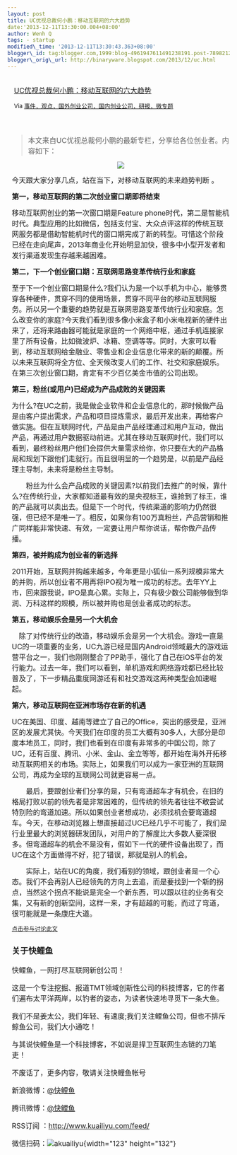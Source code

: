 ```yaml
--- 
layout: post 
title: UC优视总裁何小鹏：移动互联网的六大趋势 
date:'2013-12-11T13:30:00.004+08:00' 
author: Wenh Q
tags: - startup
modified\_time: '2013-12-11T13:30:43.363+08:00' 
blogger\_id: tag:blogger.com,1999:blog-4961947611491238191.post-7898212976627460573
blogger\_orig\_url: http://binaryware.blogspot.com/2013/12/uc.html
---
```

<div style="margin: 10px; padding: 5px;">

<div>

[<span
style="font-size: medium;">UC优视总裁何小鹏：移动互联网的六大趋势</span>](http://www.kuailiyu.com/article/6544.html)

</div>

<div style="font-size: 13px;">

Via
[事件，观点，国外创业公司，国内创业公司，研报，微专题](http://www.kuailiyu.com/)

</div>

</div>

<div style="font-size: 13px; padding: 15px 0 10px 10px;">

> <span
> style="font-size: 16px;">本文来自UC优视总裁何小鹏的最新专栏，分享给各位创业者。内容如下：</span>

<div style="text-align: center;">

<span
style="font-size: 16px;">![](http://www.kuailiyu.com/uploadfile/2013/1210/20131210034028591.jpg)</span>

</div>

<span
style="font-size: 16px;">今天跟大家分享几点，站在当下，对移动互联网的未来趋势判断
。</span>

<span
style="font-size: 16px;">**第一，移动互联网的第二次创业窗口期即将结束**</span>

<span style="font-size: 16px;">移动互联网创业的第一次窗口期是Feature
phone时代，第二是智能机时代。典型应用的比如微信，包括支付宝、大众点评这样的传统互联网服务都是借助智能机时代的窗口期完成了新的转型。可惜这个阶段已经在走向尾声，2013年商业化开始明显加快，很多中小型开发者和发行渠道发现生存越来越困难。</span>

<span
style="font-size: 16px;">**第二，下一个创业窗口期：互联网思路变革传统行业和家庭**</span>

<span
style="font-size: 16px;">至于下一个创业窗口期是什么?我们认为是一个以手机为中心，能够贯穿各种硬件，贯穿不同的使用场景，贯穿不同平台的移动互联网服务。所以另一个重要的趋势就是互联网思路变革传统行业和家庭。怎么改变你的家庭?今天我们看到很多像小米盒子和小米电视新的硬件出来了，还将来路由器可能就是家庭的一个网络中枢，通过手机连接家里了所有设备，比如微波炉、冰箱、空调等等。同时，大家可以看到，移动互联网给金融业、零售业和企业信息化带来的新的颠覆。所以未来互联网将全方位、全天候改变人们的工作、社交和家庭娱乐。在第三次创业窗口期，肯定有不少百亿美金市值的公司出现。</span>

<span
style="font-size: 16px;">**第三，粉丝(或用户)已经成为产品成败的关键因素**</span>

<span
style="font-size: 16px;">为什么?在UC之前，我是做企业软件和企业信息化的，那时候做产品是由客户提出需求，产品和项目提炼需求，最后开发出来，再给客户做实施。但在互联网时代，产品是由产品经理通过和用户互动，做出产品，再通过用户数据驱动前进。尤其在移动互联网时代，我们可以看到，最终粉丝用户他们会提供大量需求给你，你只要在大的产品格局和规划下跟他们走就行。而且很明显的一个趋势是，以前是产品经理主导制，未来将是粉丝主导制。</span>

<span
style="font-size: 16px;">　　粉丝为什么会产品成败的关键因素?以前我们去推广的时候，靠什么?在传统行业，大家都知道最有效的是央视标王，谁抢到了标王，谁的产品就可以卖出去。但是下一个时代，传统渠道的影响力仍然很强，但已经不是唯一了。相反，如果你有100万真粉丝，产品营销和推广同样能非常快速、有效，一定要让用户帮你说话，帮你做产品传播。</span>

<span
style="font-size: 16px;">**第四，被并购成为创业者的新选择**</span>

<span
style="font-size: 16px;">2011开始，互联网并购越来越多，今年更是小狐仙一系列规模非常大的并购，所以创业者不用再将IPO视为唯一成功的标志。去年YY上市，回来跟我说，IPO是真心累。实际上，只有极少数公司能够做到华润、万科这样的规模，所以被并购也是创业者成功的标志。</span>

<span
style="font-size: 16px;">**第五，移动娱乐会是另一个大机会**</span>

<span
style="font-size: 16px;">　除了对传统行业的改造，移动娱乐会是另一个大机会。游戏一直是UC的一项重要的业务，UC九游已经是国内Android领域最大的游戏运营平台之一，我们也刚刚整合了PP助手，强化了自己在iOS平台的发行能力。过去一年，我们可以看到，单机游戏和网络游戏都已经比较普及了，下一步精品重度网游还有和社交游戏这两种类型会加速崛起。</span>

<span
style="font-size: 16px;">**第六，移动互联网在亚洲市场存在新的机遇**</span>

<span
style="font-size: 16px;">UC在美国、印度、越南等建立了自己的Office，突出的感受是，亚洲区的发展尤其快。今天我们在印度的员工大概有30多人，大部分是印度本地员工，同时，我们也看到在印度有非常多的中国公司，除了UC，还有百度、腾讯、小米、金山、金立等等，都开始在海外开拓移动互联网相关的市场。实际上，如果我们可以成为一家亚洲的互联网公司，再成为全球的互联网公司就更容易一点。</span>

<span
style="font-size: 16px;">　　最后，要跟创业者们分享的是，只有弯道超车才有机会，在旧的格局打败以前的领先者是非常困难的，但传统的领先者往往不敢尝试特别险的弯道加速。所以如果创业者想成功，必须找机会要弯道超车。今天，在移动浏览器上想直接超过UC已经几乎不可能了，我们是行业里最大的浏览器研发团队，对用户的了解度比大多数人要深很多。但弯道超车的机会不是没有，假如下一代的硬件设备出现了，而UC在这个方面做得不好，犯了错误，那就是别人的机会。</span>

<span
style="font-size: 16px;">　　实际上，站在UC的角度，我们看别的领域，跟创业者是一个心态。我们不会再别人已经领先的方向上去追，而是要找到一个新的拐点，当然这个拐点不能说是完全一个新东西，可以跟以往的业务有交集，又有新的创新空间，这样一来，才有超越的可能，而过了弯道，很可能就是一条康庄大道。</span>

[点击参与讨论此文](http://www.kuailiyu.com/article/6544.html?utm_source=articletail&utm_medium=RSS#comments)

<div style="font-size: 16px;">

### **关于快鲤鱼**

快鲤鱼，一网打尽互联网新创公司！

这是一个专注挖掘、报道TMT领域创新性公司的科技博客，它的作者们遍布太平洋两岸，以钓者的姿态，为读者快速地寻觅下一条大鱼。

我们不是姜太公，我们年轻、有速度;我们关注鲤鱼公司，但也不排斥鲸鱼公司，我们大小通吃！

与其说快鲤鱼是一个科技博客，不如说是捍卫互联网生态链的刀笔吏！

<div>

不废话了，更多内容，敬请关注快鲤鱼帐号

新浪微博：[@快鲤鱼](http://weibo.com/p/1002062696344613/mblog)

腾讯微博：[@快鲤鱼](http://t.qq.com/kuailiyucyzone)

RSS订阅 ：<http://www.kuailiyu.com/feed/>

微信扫码：![akuailiyu](http://tpl6.kuailiyu.com/templates/white/images/weixin.jpg){width="123"
height="132"}

</div>

</div>

</div>
